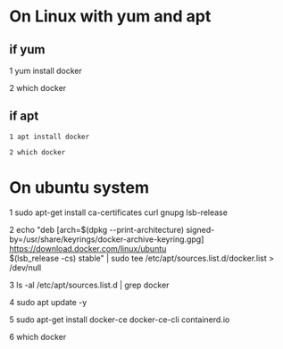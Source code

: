 # On Linux with yum and apt 
   ## if yum 
   1 yum install docker
   
   2 which docker
   
   ## if apt
    1 apt install docker
   
    2 which docker
   

# On ubuntu system  

   1  sudo apt-get install ca-certificates curl gnupg lsb-release
   
   2  echo "deb [arch=$(dpkg --print-architecture) signed-by=/usr/share/keyrings/docker-archive-keyring.gpg] https://download.docker.com/linux/ubuntu \
      $(lsb_release -cs) stable" | sudo tee /etc/apt/sources.list.d/docker.list > /dev/null
      
   3  ls -al /etc/apt/sources.list.d | grep docker
   
   4  sudo apt update -y

   5  sudo apt-get install docker-ce docker-ce-cli containerd.io

   6  which docker

